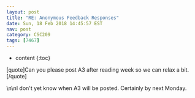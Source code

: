 ```yaml
---
layout: post
title: "RE: Anonymous Feedback Responses"
date: Sun, 18 Feb 2018 14:45:57 EST
nav: post
category: CSC209
tags: [7467]
---
```


* content
{:toc}

[quote]Can you please post A3 after reading week so we can relax a bit. [/quote]
<!-- more -->
<p>\n\nI don't yet know when A3 will be posted. Certainly by next Monday.</p>
